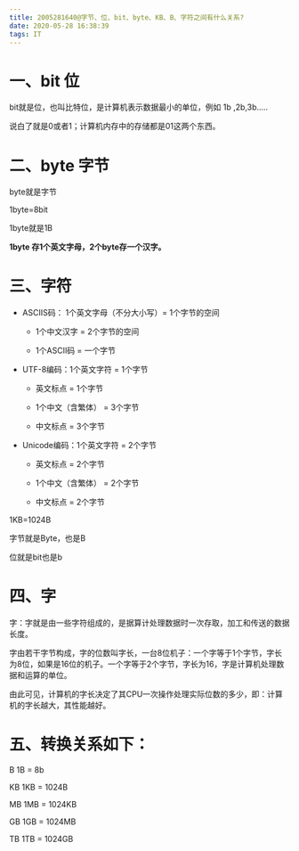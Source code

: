 ```yaml
---
title: 2005281640@字节、位、bit、byte、KB、B、字符之间有什么关系?
date: 2020-05-28 16:38:39
tags: IT
---
```

# 一、bit 位

bit就是位，也叫比特位，是计算机表示数据最小的单位，例如 1b ,2b,3b.....

说白了就是0或者1；计算机内存中的存储都是01这两个东西。

# 二、byte 字节

byte就是字节

1byte=8bit

1byte就是1B

**1byte 存1个英文字母，2个byte存一个汉字。**

# 三、字符

* ASCIIS码： 1个英文字母（不分大小写）= 1个字节的空间

    * 1个中文汉字 = 2个字节的空间

    * 1个ASCII码 = 一个字节

* UTF-8编码：1个英文字符 = 1个字节

    * 英文标点  = 1个字节

    * 1个中文（含繁体） = 3个字节

    * 中文标点 = 3个字节

* Unicode编码：1个英文字符 = 2个字节

    * 英文标点  = 2个字节

    * 1个中文（含繁体） = 2个字节

    * 中文标点 = 2个字节

1KB=1024B

字节就是Byte，也是B

位就是bit也是b

# 四、字

字：字就是由一些字符组成的，是据算计处理数据时一次存取，加工和传送的数据长度。

字由若干字节构成，字的位数叫字长，一台8位机子：一个字等于1个字节，字长为8位，如果是16位的机子。一个字等于2个字节，字长为16，字是计算机处理数据和运算的单位。

由此可见，计算机的字长决定了其CPU一次操作处理实际位数的多少，即：计算机的字长越大，其性能越好。

# 五、转换关系如下：

B   1B =  8b

KB  1KB = 1024B

MB  1MB = 1024KB

GB  1GB = 1024MB

TB  1TB = 1024GB

